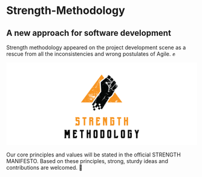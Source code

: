 # Strength-Methodology 
## A new approach for software development


Strength methodology appeared on the project development scene as a rescue from all the inconsistencies and wrong postulates of Agile. :fist: 

![strength](https://raw.githubusercontent.com/Chaos-Taxi/Strength-Methodology/master/logo_sergej.png)

Our core principles and values will be stated in the official STRENGTH MANIFESTO.
Based on these principles, strong, sturdy ideas and contributions are welcomed. :muscle:
